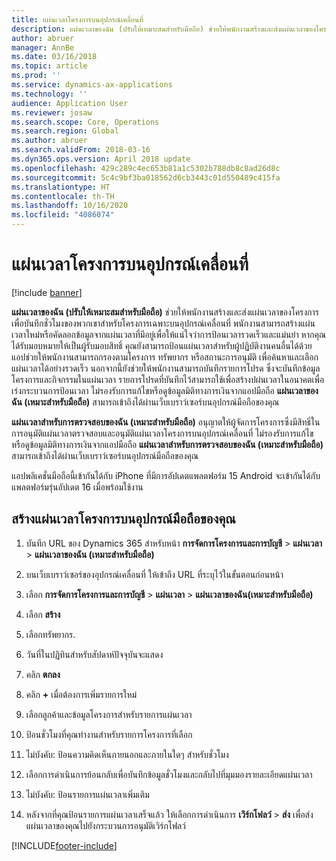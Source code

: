 ```yaml
---
title: แผ่นเวลาโครงการบนอุปกรณ์เคลื่อนที่
description: แผ่นเวลาของฉัน (ปรับให้เหมาะสมสำหรับมือถือ) ช่วยให้พนักงานสร้างและส่งแผ่นเวลาของโครงการเพื่อบันทึกชั่วโมงของพวกเขาสำหรับโครงการเฉพาะบนอุปกรณ์เคลื่อนที่
author: abruer
manager: AnnBe
ms.date: 03/16/2018
ms.topic: article
ms.prod: ''
ms.service: dynamics-ax-applications
ms.technology: ''
audience: Application User
ms.reviewer: josaw
ms.search.scope: Core, Operations
ms.search.region: Global
ms.author: abruer
ms.search.validFrom: 2018-03-16
ms.dyn365.ops.version: April 2018 update
ms.openlocfilehash: 429c289c4ec653b81a1c5302b788db8c8ad26d8c
ms.sourcegitcommit: 5c4c9bf3ba018562d6cb3443c01d550489c415fa
ms.translationtype: HT
ms.contentlocale: th-TH
ms.lasthandoff: 10/16/2020
ms.locfileid: "4086074"
---
```

# <a name="project-timesheets-on-a-mobile-device"></a>แผ่นเวลาโครงการบนอุปกรณ์เคลื่อนที่

[!include [banner](../includes/banner.md)]

**แผ่นเวลาของฉัน (ปรับให้เหมาะสมสำหรับมือถือ)** ช่วยให้พนักงานสร้างและส่งแผ่นเวลาของโครงการเพื่อบันทึกชั่วโมงของพวกเขาสำหรับโครงการเฉพาะบนอุปกรณ์เคลื่อนที่ พนักงานสามารถสร้างแผ่นเวลาใหม่หรือคัดลอกข้อมูลจากแผ่นเวลาที่มีอยู่เพื่อให้แน่ใจว่าการป้อนเวลารวดเร็วและแม่นยำ หากคุณได้รับมอบหมายให้เป็นผู้รับมอบสิทธิ์ คุณยังสามารถป้อนแผ่นเวลาสำหรับผู้ปฏิบัติงานคนอื่นได้ด้วย แอปช่วยให้พนักงานสามารถกรองตามโครงการ ทรัพยากร หรือสถานะการอนุมัติ เพื่อค้นหาและเลือกแผ่นเวลาได้อย่างรวดเร็ว นอกจากนี้ยังช่วยให้พนักงานสามารถบันทึกรายการโปรด ซึ่งจะบันทึกข้อมูลโครงการและกิจกรรมในแผ่นเวลา รายการโปรดที่บันทึกไว้สามารถใช้เพื่อสร้างปผ่นเวลาในอนาคตเพื่อเร่งกระบวนการป้อนเวลา ไม่รองรับการแก้ไขหรือดูข้อมูลมิติทางการเงินจากแอปมือถือ **แผ่นเวลาของฉัน (เหมาะสำหรับมือถือ)** สามารถเข้าถึงได้ผ่านเว็บเบราว์เซอร์บนอุปกรณ์มือถือของคุณ

**แผ่นเวลาสำหรับการตรวจสอบของฉัน (เหมาะสำหรับมือถือ)** อนุญาตให้ผู้จัดการโครงการซึ่งมีสิทธิ์ในการอนุมัติแผ่นเวลาตรวจสอบและอนุมัติแผ่นเวลาโครงการบนอุปกรณ์เคลื่อนที่ ไม่รองรับการแก้ไขหรือดูข้อมูลมิติทางการเงินจากแอปมือถือ **แผ่นเวลาสำหรับการตรวจสอบของฉัน (เหมาะสำหรับมือถือ)** สามารถเข้าถึงได้ผ่านเว็บเบราว์เซอร์บนอุปกรณ์มือถือของคุณ

แอปพลิเคชั่นมือถือนี้เข้ากันได้กับ iPhone ที่มีการอัปเดตแพลตฟอร์ม 15
Android จะเข้ากันได้กับแพลตฟอร์มรุ่นอัปเดต 16 เมื่อพร้อมใช้งาน

## <a name="create-a-project-timesheet-on-your-mobile-device"></a>สร้างแผ่นเวลาโครงการบนอุปกรณ์มือถือของคุณ

1.  บันทึก URL ของ Dynamics 365 สำหรับหน้า **การจัดการโครงการและการบัญชี** \> **แผ่นเวลา** \> **แผ่นเวลาของฉัน (เหมาะสำหรับมือถือ)**

2.  บนเว็บเบราว์เซอร์ของอุปกรณ์เคลื่อนที่ ให้เข้าถึง URL ที่ระบุไว้ในขั้นตอนก่อนหน้า
 
3.  เลือก **การจัดการโครงการและการบัญชี** \> **แผ่นเวลา** \> **แผ่นเวลาของฉัน(เหมาะสำหรับมือถือ)**

4.  เลือก **สร้าง**

5.  เลือกทรัพยากร.

6.  วันที่ในปฏิทินสำหรับสัปดาห์ปัจจุบันจะแสดง

7.  คลิก **ตกลง**

8.  คลิก **+** เมื่อต้องการเพิ่มรายการใหม่

9.  เลือกลูกค้าและข้อมูลโครงการสำหรับรายการแผ่นเวลา

10. ป้อนชั่วโมงที่คุณทำงานสำหรับรายการโครงการที่เลือก

11. ไม่บังคับ: ป้อนความคิดเห็นภายนอกและภายในใดๆ สำหรับชั่วโมง

12. เลือกการดำเนินการย้อนกลับเพื่อบันทึกข้อมูลชั่วโมงและกลับไปที่มุมมองรายละเอียดแผ่นเวลา

13. ไม่บังคับ: ป้อนรายการแผ่นเวลาเพิ่มเติม

14. หลังจากที่คุณป้อนรายการแผ่นเวลาเสร็จแล้ว ให้เลือกการดำเนินการ **เวิร์กโฟลว์** \> **ส่ง** เพื่อส่งแผ่นเวลาของคุณไปยังกระบวนการอนุมัติเวิร์กโฟลว์


[!INCLUDE[footer-include](../includes/footer-banner.md)]